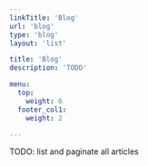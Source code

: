 ```yaml
---
linkTitle: 'Blog'
url: 'blog'
type: 'blog'
layout: 'list'

title: 'Blog' 
description: 'TODO'

menu:
  top:
    weight: 6
  footer_col1:
    weight: 2

---
```



TODO: list and paginate all articles
